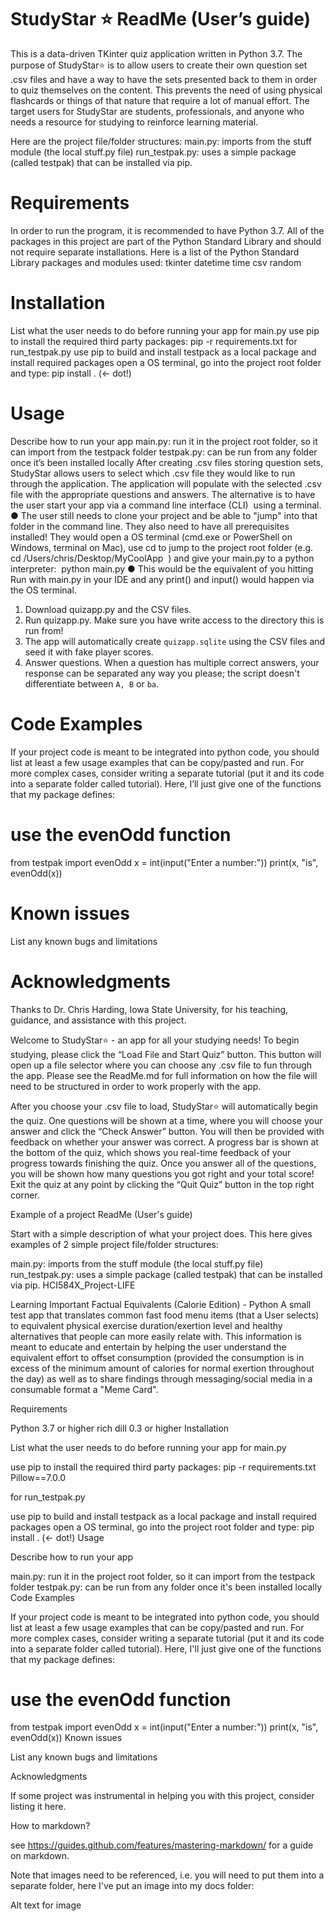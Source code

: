 # StudyStar ⭐️ ReadMe (User’s guide)
This is a data-driven TKinter quiz application written in Python 3.7. The purpose of StudyStar⭐️ is to allow users to create their own question set .csv files and have a way to have the sets presented back to them in order to quiz themselves on the content. This prevents the need of using physical flashcards or things of that nature that require a lot of manual effort. The target users for StudyStar are students, professionals, and anyone who needs a resource for studying to reinforce learning material. 

Here are the project file/folder structures:
main.py: imports from the stuff module (the local stuff.py file)
run_testpak.py: uses a simple package (called testpak) that can be installed via pip.

# Requirements
In order to run the program, it is recommended to have Python 3.7. All of the packages in this project are part of the Python Standard Library and should not require separate installations. Here is a list of the Python Standard Library packages and modules used:
tkinter
datetime
time
csv
random

# Installation
List what the user needs to do before running your app
for main.py
use pip to install the required third party packages:  pip -r requirements.txt
for run_testpak.py
use pip to build and install testpack as a local package and install required packages
open a OS terminal, go into the project root folder and type: pip install . (<- dot!)

# Usage
Describe how to run your app
main.py: run it in the project root folder, so it can import from the testpack folder
testpak.py: can be run from any folder once it’s been installed locally
After creating .csv files storing question sets, StudyStar allows users to select which .csv file they would like to run through the application. The application will populate with the selected .csv file with the appropriate questions and answers. 
The alternative is to have the user start your app via a
​
command line interface
(CLI)
​
using a terminal.
●
The user still needs to clone your project and be able to "jump" into that folder in
the command line. They also need to have all prerequisites installed! They would
open a OS terminal (cmd.exe or PowerShell on Windows, terminal on Mac), use
cd to jump to the project root folder (e.g.
​
cd
/Users/chris/Desktop/MyCoolApp
​
) and give your main.py to a python
interpreter:
​
python main.py
●
This would be the equivalent of you hitting Run with main.py in your IDE and any
print() and input() would happen via the OS terminal.


1. Download quizapp.py and the CSV files.
2. Run quizapp.py. Make sure you have write access to the directory this is run from!
3. The app will automatically create `quizapp.sqlite` using the CSV files and seed it with fake player scores.
4. Answer questions. When a question has multiple correct answers, your response can be separated any way you please; the script doesn't differentiate between `A, B` or `ba`.

# Code Examples
If your project code is meant to be integrated into python code, you should list at least a few usage examples that can be copy/pasted and run. For more complex cases, consider writing a separate tutorial (put it and its code into a separate folder called tutorial).
Here, I’ll just give one of the functions that my package defines:
# use the evenOdd function
from testpak import evenOdd
x = int(input("Enter a number:"))
print(x, "is",  evenOdd(x))

# Known issues
List any known bugs and limitations

# Acknowledgments
Thanks to Dr. Chris Harding, Iowa State University, for his teaching, guidance, and assistance with this project. 


Welcome to StudyStar⭐️ - an app for all your studying needs! To begin studying, please click the “Load 
File and Start Quiz” button. This button will open up a file selector where you can choose any .csv file to fun through the app. Please see the ReadMe.md for full information on how the file will need to be structured in order to work properly with the app.

After you choose your .csv file to load, StudyStar⭐️  will automatically begin the quiz. One questions will be shown at a time, where you will choose your answer and click the “Check Answer” button. You will then be provided with feedback on whether your answer was correct. A progress bar is shown at the bottom of the quiz, which shows you real-time feedback of your progress towards finishing the quiz. Once you answer all of the questions, you will be shown how many questions you got right and your total score! Exit the quiz at any point by clicking the “Quit Quiz” button in the top right corner.





Example of a project ReadMe (User's guide)

Start with a simple description of what your project does. This here gives examples of 2 simple project file/folder structures:

main.py: imports from the stuff module (the local stuff.py file)
run_testpak.py: uses a simple package (called testpak) that can be installed via pip.
HCI584X_Project-LIFE

Learning Important Factual Equivalents (Calorie Edition) - Python A small test app that translates common fast food menu items (that a User selects) to equivalent physical exercise duration/exertion level and healthy alternatives that people can more easily relate with. This information is meant to educate and entertain by helping the user understand the equivalent effort to offset consumption (provided the consumption is in excess of the minimum amount of calories for normal exertion throughout the day) as well as to share findings through messaging/social media in a consumable format a "Meme Card".

Requirements

Python 3.7 or higher
rich
dill 0.3 or higher
Installation

List what the user needs to do before running your app for main.py

use pip to install the required third party packages: pip -r requirements.txt
Pillow==7.0.0

for run_testpak.py

use pip to build and install testpack as a local package and install required packages
open a OS terminal, go into the project root folder and type: pip install . (<- dot!)
Usage

Describe how to run your app

main.py: run it in the project root folder, so it can import from the testpack folder
testpak.py: can be run from any folder once it's been installed locally
Code Examples

If your project code is meant to be integrated into python code, you should list at least a few usage examples that can be copy/pasted and run. For more complex cases, consider writing a separate tutorial (put it and its code into a separate folder called tutorial). Here, I'll just give one of the functions that my package defines:

# use the evenOdd function
from testpak import evenOdd
x = int(input("Enter a number:"))
print(x, "is",  evenOdd(x))
Known issues

List any known bugs and limitations

Acknowledgments

If some project was instrumental in helping you with this project, consider listing it here.

How to markdown?

see https://guides.github.com/features/mastering-markdown/ for a guide on markdown.

Note that images need to be referenced, i.e. you will need to put them into a separate folder, here I've put an image into my docs folder:

Alt text for image
